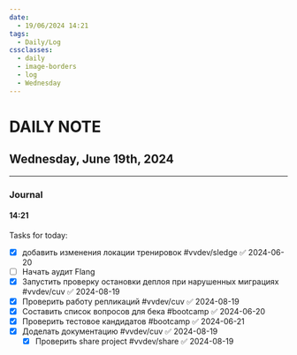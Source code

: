 ```yaml
---
date:
  - 19/06/2024 14:21
tags:
  - Daily/Log
cssclasses:
  - daily
  - image-borders
  - log
  - Wednesday
---
```

# DAILY NOTE
## Wednesday, June 19th, 2024
---
### Journal
#### 14:21
Tasks for today:
- [x] добавить изменения локации тренировок #vvdev/sledge ✅ 2024-06-20
- [ ] Начать аудит Flang
- [x] Запустить проверку остановки деплоя при нарушенных миграциях #vvdev/cuv ✅ 2024-08-19
- [x] Проверить работу репликаций #vvdev/cuv ✅ 2024-08-19
- [x] Составить список вопросов для бека #bootcamp ✅ 2024-06-20
- [x] Проверить тестовое кандидатов #bootcamp ✅ 2024-06-21
- [x] Доделать документацию #vvdev/cuv ✅ 2024-08-19
	- [x] Проверить share project #vvdev/share ✅ 2024-08-19
